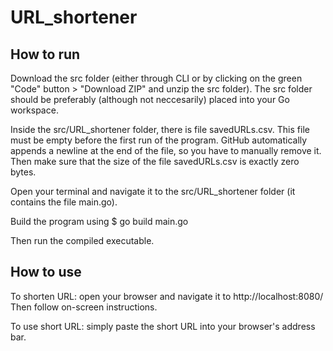 # URL_shortener

## How to run

Download the src folder (either through CLI or by clicking on the green "Code" button > "Download ZIP" and unzip the src folder).
The src folder should be preferably (although not neccesarily) placed into your Go workspace.

Inside the src/URL_shortener folder, there is file savedURLs.csv. This file must be empty before the first run of the program. GitHub automatically appends a newline at the end of the file, so you have to manually remove it. Then make sure that the size of the file savedURLs.csv is exactly zero bytes.

Open your terminal and navigate it to the src/URL_shortener folder (it contains the file main.go).

Build the program using
$ go build main.go

Then run the compiled executable.

## How to use

To shorten URL: open your browser and navigate it to http://localhost:8080/ Then follow on-screen instructions.

To use short URL: simply paste the short URL into your browser's address bar.
